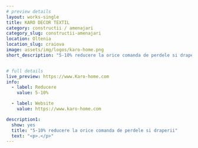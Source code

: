 ```yaml
---
# preview details
layout: works-single
title: KARO DECOR TEXTIL
category: constructii / amenajari
category_slug: constructii-amenajari
location: Oltenia
location_slug: craiova
image: assets/img/logos/karo-home.png
short_description: "5-10% reducere la orice comanda de perdele si draperii"


# full details
live_preview: https://www.Karo-home.com
info:
  - label: Reducere
    value: 5-10%

  - label: Website
    value: https://www.karo-home.com

description1:
  show: yes
  title: "5-10% reducere la orice comanda de perdele si draperii"
  text: "<p>.</p>"
---
```


